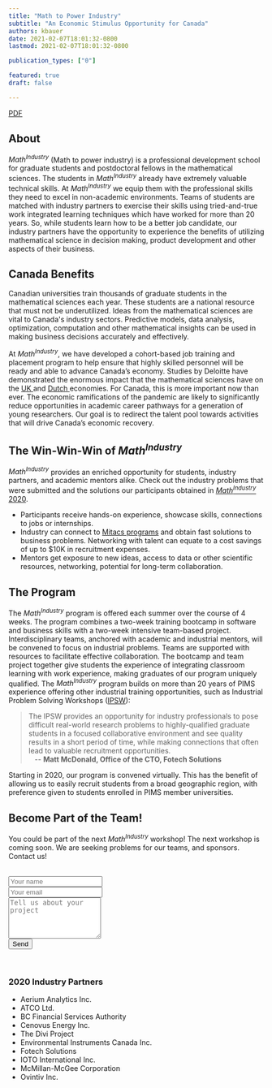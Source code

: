 ```yaml
---
title: "Math to Power Industry"
subtitle: "An Economic Stimulus Opportunity for Canada"
authors: kbauer
date: 2021-02-07T18:01:32-0800
lastmod: 2021-02-07T18:01:32-0800

publication_types: ["0"]

featured: true
draft: false

---
```

<div class="btn-links mb-3">
  <a class="btn btn-outline-primary my-1 mr-1"
  href="./MathIndustry.pdf" target="_blank"
  rel="noopener">PDF</a>
</div>

## About
<em>Math<sup>Industry</sup></em> (Math to power industry) is a professional development
school for graduate students and postdoctoral fellows in the mathematical
sciences. The students in <em>Math<sup>Industry</sup></em> already have extremely
valuable technical skills. At <em>Math<sup>Industry</sup></em> we equip them with the
professional skills they need to excel in non-academic environments. Teams of
students are matched with industry partners to exercise their skills using
tried-and-true work integrated learning techniques which have worked for more
than 20 years. So, while students learn how to be a better job candidate, our
industry partners have the opportunity to experience the benefits of utilizing
mathematical science in decision making, product development and other aspects
of their business.

## Canada Benefits 
Canadian universities train thousands of graduate students in the mathematical
sciences each year. These students are a national resource that must not be
underutilized. Ideas from the mathematical sciences are vital to Canada's
industry sectors. Predictive models, data analysis, optimization, computation and
other mathematical insights can be used in making business decisions accurately
and effectively.

At <em>Math<sup>Industry</sup></em>, we have developed a cohort-based job training and
placement program to help ensure that highly skilled personnel will be ready and
able to advance Canada’s economy. Studies by Deloitte have demonstrated the
enormous impact that the mathematical sciences have on the <a
href="https://epsrc.ukri.org/newsevents/pubs/deloitte-measuring-the-economic-benefits-of-mathematical-science-research-in-the-uk/" target="_blank">UK <i class="fas fa-external-link-alt" aria-hidden="true"></i></a>
 and
<a href="https://euro-math-soc.eu/system/files/uploads/DeloitteNL.pdf"
target="_blank">Dutch <i class="fas fa-external-link-alt" aria-hidden="true"></i></a>
economies. For Canada, this is more important now than ever. The economic
ramifications of the pandemic are likely to significantly reduce opportunities
in academic career pathways for a generation of young researchers. Our goal is
to redirect the talent pool towards activities that will drive Canada’s economic
recovery.

## The Win-Win-Win of <em>Math<sup>Industry</sup></em>
<em>Math<sup>Industry</sup></em> provides an enriched opportunity for students,
industry partners, and academic mentors alike. Check out the industry problems
that were submitted and the solutions our participants obtained in
[<em>Math<sup>Industry</sup></em> 2020](/2020/).


<ul class="fa-ul fa-2x highlight-list">
  <li><span class="fa-li"><i class="fas fa-book-reader"></i></span><div
  class="li-description">Participants receive
  hands-on experience, showcase skills, connections to jobs or
  internships.</div></li>
  <li><span class="fa-li"><i class="fas fa-building"></i></span><div
  class="li-description">Industry can connect to <a
  href="https://mitacs.ca/en/programs" target="_blank">Mitacs programs</a> and
  obtain fast solutions to business problems.  Networking with talent can equate
  to a cost savings of up to $10K in recruitment expenses.</div></li>
  <li><span class="fa-li"><i class="fas fa-tasks"></i></span><div
  class="li-description">Mentors get exposure to new ideas, access to data or
  other scientific resources, networking, potential for long-term
  collaboration.</div></li>
</ul>


## The Program
The <em>Math<sup>Industry</sup></em> program is offered each summer over the course of 4
weeks. The program combines a two-week training bootcamp in software and
business skills with a two-week intensive team-based project. Interdisciplinary
teams, anchored with academic and industrial mentors, will be convened to focus
on industrial problems. Teams are supported with resources to facilitate
effective collaboration. The bootcamp and team project together give students
the experience of integrating classroom learning with work experience, making
graduates of our program uniquely qualified. The <em>Math<sup>Industry</sup></em> program
builds on more than 20 years of PIMS experience offering other industrial
training opportunities, such as Industrial Problem Solving Workshops
([IPSW](https://www.pims.math.ca/industrial/industrial-workshops)):

> The IPSW provides an opportunity for industry professionals to pose
> difficult real-world research problems to highly-qualified graduate students in
> a focused collaborative environment and see quality results in a short period of
> time, while making connections that often lead to valuable recruitment
> opportunities.<br>
> &nbsp;&nbsp;  -- **Matt McDonald, Office of the CTO, Fotech Solutions**

Starting in 2020, our program is convened virtually. This has the benefit of
allowing us to easily recruit students from a broad geographic region, with
preference given to students enrolled in PIMS member universities.

## Become Part of the Team!
You could be part of the next <em>Math<sup>Industry</sup></em> workshop! The next
workshop is coming soon. We are seeking problems for our teams, and sponsors.
Contact us!

<br>
<form name="one-pager-contact" method="POST" data-netlify="true">
  <div class="form-group row">
    <div class="col-sm-2"></div>
    <!--
    <label for="inputName" class="col-sm-2 col-form-label">Your Name</label>
    -->
    <div class="col-sm-8">
      <input type="text" class="form-control" id="inputName" placeholder="Your name">
    </div>
    <div class="col-sm-2"></div>
  </div>
  <div class="form-group row">
    <div class="col-sm-2"></div>
    <!--
    <label for="inputEmail" class="col-sm-2 col-form-label">Your Email</label>
    -->
    <div class="col-sm-8">
      <input type="email" class="form-control" id="inputEmail"
      aria-describedby="emailHelp" placeholder="Your email">
    </div>
    <div class="col-sm-2"></div>
  </div>
  <div class="form-group row">
    <div class="col-sm-2"></div>
    <!--
    <label for="inputMessage" class="col-sm-2 col-form-label">Your Message</label>
    -->
    <div class="col-sm-8">
      <textarea class="form-control" id="inputMessage" rows="5"
      placeholder="Tell us about your project"></textarea>
    </div>
    <div class="col-sm-2"></div>
  </div>
  <div class="form-group row">
    <div class="col-sm-4"></div>
    <div class="col-sm-4">
      <button type="submit" class="btn btn-outline-primary btn-lg btn-block">Send</button>
    </div>
    <div class="col-sm-4"></div>
    </div>
  </div>
</form>
<br>


### 2020 Industry Partners
* Aerium Analytics Inc.
* ATCO Ltd. 
* BC Financial Services Authority 
* Cenovus Energy Inc. 
* The Divi Project 
* Environmental Instruments Canada Inc. 
* Fotech Solutions
* IOTO International Inc. 
* McMillan-McGee Corporation 
* Ovintiv Inc.
